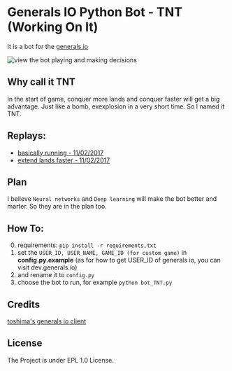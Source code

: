 # Generals IO Python Bot - TNT  (Working On It)

It is a bot for the [generals.io](http://bot.generals.io) 

![view the bot playing and making decisions](https://i.imgur.com/E74R7Vz.png)

## Why call it TNT

In the start of game, conquer more lands and conquer faster will get a big advantage. Just like a bomb, exexplosion in a very short time. So I named it TNT.

## Replays:
- [basically running - 11/02/2017](
http://bot.generals.io/replays/BeEefaiOx)
- [extend lands faster - 11/02/2017](http://bot.generals.io/replays/reSmCXhOl)

## Plan

I believe `Neural networks` and `Deep learning` will make the bot better and marter. So they are in the plan too. 


## How To:
0. requirements: `pip install -r requirements.txt`
0. set the `USER_ID, USER_NAME, GAME_ID (for custom game)` in **config.py.example**  (as for how to get USER_ID of generals io, you can visit dev.generals.io)
1. and rename it to `config.py`
1. choose the bot to run, for example `python bot_TNT.py`

## Credits
[toshima's generals io client](https://github.com/toshima/generalsio)


## License
The Project is under EPL 1.0 License.



